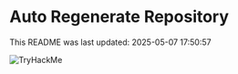 # Auto Regenerate Repository

This README was last updated: 2025-05-07 17:50:57

 ![TryHackMe](https://tryhackme.com/badge/533634)